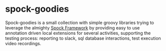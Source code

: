 # spock-goodies

Spock-goodies is a small collection with simple groovy libraries trying to leverage the almighty
[Spock Framework] by providing easy to use annotation driven local extensions for several activities,
supporting the testing process: reporting to slack, sql database interactions, test execution video recordings.

[Spock Framework]: <http://spockframework.org/spock/docs/1.3/all_in_one.html>